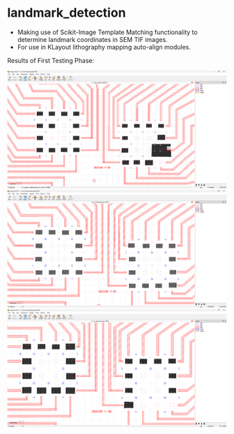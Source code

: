 # landmark_detection
- Making use of Scikit-Image Template Matching functionality to determine landmark coordinates in SEM TIF images.
- For use in KLayout lithography mapping auto-align modules.
  
Results of First Testing Phase:

<img src= './static/5_3result.png'>

<img src= './static/7_2result.png'>

<img src= './static/7_5result.png'>
